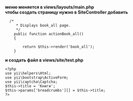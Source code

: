 **меню меняется в views/layouts/main.php**
<br/>
**чтобы создать страницу нужно в SiteController добавить**
```
  /*
     * Displays book_all page.
     */
    public function actionBook_all()
    {
      
        return $this->render('book_all');
    }
  ```
**и создать файл в views/site/test.php**
```
<?php
use yii\helpers\Html;
use yii\bootstrap\ActiveForm;
use yii\captcha\Captcha;
$this->title = 'Книги';
$this->params['breadcrumbs'][] = $this->title;
?>
```
